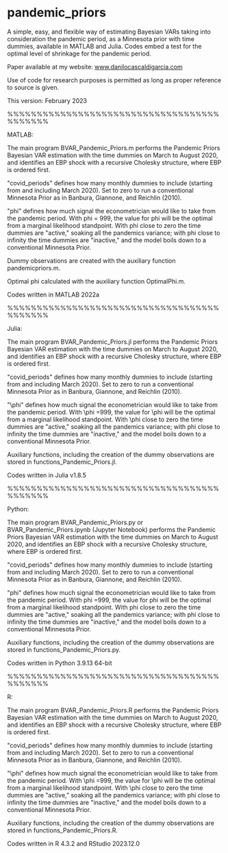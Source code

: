 # pandemic_priors

A simple, easy, and flexible way of estimating Bayesian VARs taking into consideration the pandemic period, as a Minnesota prior with time dummies, available in MATLAB and Julia.  Codes embed a test for the optimal level of shrinkage for the pandemic period.

Paper available at my website: www.danilocascaldigarcia.com

Use of code for research purposes is permitted as long as proper reference to source is given.

This version: February 2023

%%%%%%%%%%%%%%%%%%%%%%%%%%%%%%%%%%%%%%%%%%%

MATLAB:

The main program BVAR_Pandemic_Priors.m performs the Pandemic Priors Bayesian VAR estimation with the time dummies on March to August 2020, and identifies an EBP shock with a recursive Cholesky structure, where EBP is ordered first.

"covid_periods" defines how many monthly dummies to include (starting from and including March 2020).  Set to zero to run a conventional Minnesota Prior as in Banbura, Giannone, and Reichlin (2010).

"phi" defines how much signal the econometrician would like to take from the pandemic period.  With phi = 999, the value for phi will be the optimal from a marginal likelihood standpoint. With phi close to zero the time dummies are "active," soaking all the pandemics variance; with phi close to infinity the time dummies are "inactive," and the model boils down to a conventional Minnesota Prior.

Dummy observations are created with the auxiliary function pandemicpriors.m.

Optimal phi calculated with the auxiliary function OptimalPhi.m.

Codes written in MATLAB 2022a

%%%%%%%%%%%%%%%%%%%%%%%%%%%%%%%%%%%%%%%%%%%

Julia:

The main program BVAR_Pandemic_Priors.jl performs the Pandemic Priors Bayesian VAR estimation with the time dummies on March to August 2020, and identifies an EBP shock with a recursive Cholesky structure, where EBP is ordered first.

"covid_periods" defines how many monthly dummies to include (starting from and including March 2020).  Set to zero to run a conventional Minnesota Prior as in Banbura, Giannone, and Reichlin (2010).

"\phi" defines how much signal the econometrician would like to take from the pandemic period. With \phi =999, the value for \phi will be the optimal from a marginal likelihood standpoint. With \phi close to zero the time dummies are "active," soaking all the pandemics variance; with phi close to infinity the time dummies are "inactive," and the model boils down to a conventional Minnesota Prior.

Auxiliary functions, including the creation of the dummy observations are stored in functions_Pandemic_Priors.jl.

Codes written in Julia v1.8.5

%%%%%%%%%%%%%%%%%%%%%%%%%%%%%%%%%%%%%%%%%%%

Python:

The main program BVAR_Pandemic_Priors.py or BVAR_Pandemic_Priors.ipynb (Jupyter Notebook) performs the Pandemic Priors Bayesian VAR estimation with the time dummies on March to August 2020, and identifies an EBP shock with a recursive Cholesky structure, where EBP is ordered first.

"covid_periods" defines how many monthly dummies to include (starting from and including March 2020).  Set to zero to run a conventional Minnesota Prior as in Banbura, Giannone, and Reichlin (2010).

"phi" defines how much signal the econometrician would like to take from the pandemic period. With phi =999, the value for phi will be the optimal from a marginal likelihood standpoint. With phi close to zero the time dummies are "active," soaking all the pandemics variance; with phi close to infinity the time dummies are "inactive," and the model boils down to a conventional Minnesota Prior.

Auxiliary functions, including the creation of the dummy observations are stored in functions_Pandemic_Priors.py.

Codes written in Python 3.9.13 64-bit

%%%%%%%%%%%%%%%%%%%%%%%%%%%%%%%%%%%%%%%%%%%

R:

The main program BVAR_Pandemic_Priors.R performs the Pandemic Priors Bayesian VAR estimation with the time dummies on March to August 2020, and identifies an EBP shock with a recursive Cholesky structure, where EBP is ordered first.

"covid_periods" defines how many monthly dummies to include (starting from and including March 2020).  Set to zero to run a conventional Minnesota Prior as in Banbura, Giannone, and Reichlin (2010).

"\phi" defines how much signal the econometrician would like to take from the pandemic period. With \phi =999, the value for \phi will be the optimal from a marginal likelihood standpoint. With \phi close to zero the time dummies are "active," soaking all the pandemics variance; with phi close to infinity the time dummies are "inactive," and the model boils down to a conventional Minnesota Prior.

Auxiliary functions, including the creation of the dummy observations are stored in functions_Pandemic_Priors.R.

Codes written in R 4.3.2 and RStudio 2023.12.0

